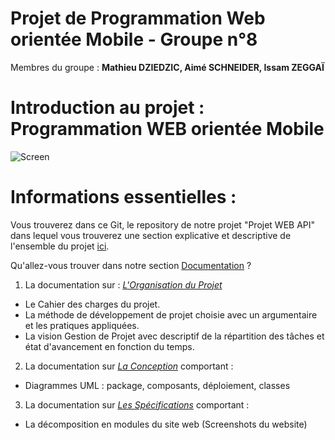# Projet de Programmation Web orientée Mobile - Groupe n°8

Membres du groupe : **Mathieu DZIEDZIC, Aimé SCHNEIDER, Issam ZEGGAÏ**

# Introduction au projet : Programmation WEB orientée Mobile

![Screen](https://i.imgur.com/8jbVaIx.png)

# Informations essentielles :

Vous trouverez dans ce Git, le repository de notre projet "Projet WEB API" dans lequel vous trouverez une section explicative et descriptive
de l'ensemble du projet [ici](https://github.com/ZEGGAIssam/Projet-Web-API/tree/master/Documentation).

Qu'allez-vous trouver dans notre section [Documentation](https://github.com/ZEGGAIssam/Projet-Web-API/tree/master/Documentation) ?

1. La documentation sur : *[L'Organisation du Projet](https://github.com/ZEGGAIssam/Projet-Web-API/blob/master/Documentation/Organisation%20du%20Projet.md)*
  - Le Cahier des charges du projet.
  - La méthode de développement de projet choisie avec un argumentaire et les pratiques appliquées.
  - La vision Gestion de Projet avec descriptif de la répartition des tâches et état d'avancement en fonction du temps.

2. La documentation sur *[La Conception](https://github.com/ZEGGAIssam/Projet-Web-API/blob/master/Documentation/Conception.md)* comportant :
  
  - Diagrammes UML : package, composants, déploiement, classes


3. La documentation sur *[Les Spécifications](https://github.com/ZEGGAIssam/Projet-Web-API/blob/master/Documentation/Les%20Sp%C3%A9cifications.md)* comportant :

  - La décomposition en modules du site web (Screenshots du website)
